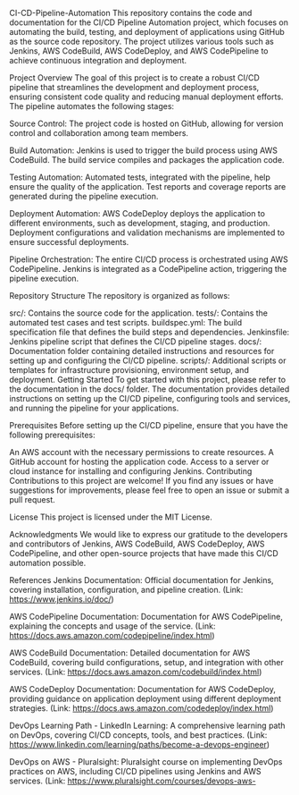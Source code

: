 CI-CD-Pipeline-Automation
This repository contains the code and documentation for the CI/CD Pipeline Automation project, which focuses on automating the build, testing, and deployment of applications using GitHub as the source code repository. The project utilizes various tools such as Jenkins, AWS CodeBuild, AWS CodeDeploy, and AWS CodePipeline to achieve continuous integration and deployment.

Project Overview
The goal of this project is to create a robust CI/CD pipeline that streamlines the development and deployment process, ensuring consistent code quality and reducing manual deployment efforts. The pipeline automates the following stages:

Source Control: The project code is hosted on GitHub, allowing for version control and collaboration among team members.

Build Automation: Jenkins is used to trigger the build process using AWS CodeBuild. The build service compiles and packages the application code.

Testing Automation: Automated tests, integrated with the pipeline, help ensure the quality of the application. Test reports and coverage reports are generated during the pipeline execution.

Deployment Automation: AWS CodeDeploy deploys the application to different environments, such as development, staging, and production. Deployment configurations and validation mechanisms are implemented to ensure successful deployments.

Pipeline Orchestration: The entire CI/CD process is orchestrated using AWS CodePipeline. Jenkins is integrated as a CodePipeline action, triggering the pipeline execution.

Repository Structure
The repository is organized as follows:

src/: Contains the source code for the application.
tests/: Contains the automated test cases and test scripts.
buildspec.yml: The build specification file that defines the build steps and dependencies.
Jenkinsfile: Jenkins pipeline script that defines the CI/CD pipeline stages.
docs/: Documentation folder containing detailed instructions and resources for setting up and configuring the CI/CD pipeline.
scripts/: Additional scripts or templates for infrastructure provisioning, environment setup, and deployment.
Getting Started
To get started with this project, please refer to the documentation in the docs/ folder. The documentation provides detailed instructions on setting up the CI/CD pipeline, configuring tools and services, and running the pipeline for your applications.

Prerequisites
Before setting up the CI/CD pipeline, ensure that you have the following prerequisites:

An AWS account with the necessary permissions to create resources.
A GitHub account for hosting the application code.
Access to a server or cloud instance for installing and configuring Jenkins.
Contributing
Contributions to this project are welcome! If you find any issues or have suggestions for improvements, please feel free to open an issue or submit a pull request.

License
This project is licensed under the MIT License.

Acknowledgments
We would like to express our gratitude to the developers and contributors of Jenkins, AWS CodeBuild, AWS CodeDeploy, AWS CodePipeline, and other open-source projects that have made this CI/CD automation possible.

References
Jenkins Documentation: Official documentation for Jenkins, covering installation, configuration, and pipeline creation. (Link: https://www.jenkins.io/doc/)

AWS CodePipeline Documentation: Documentation for AWS CodePipeline, explaining the concepts and usage of the service. (Link: https://docs.aws.amazon.com/codepipeline/index.html)

AWS CodeBuild Documentation: Detailed documentation for AWS CodeBuild, covering build configurations, setup, and integration with other services. (Link: https://docs.aws.amazon.com/codebuild/index.html)

AWS CodeDeploy Documentation: Documentation for AWS CodeDeploy, providing guidance on application deployment using different deployment strategies. (Link: https://docs.aws.amazon.com/codedeploy/index.html)

DevOps Learning Path - LinkedIn Learning: A comprehensive learning path on DevOps, covering CI/CD concepts, tools, and best practices. (Link: https://www.linkedin.com/learning/paths/become-a-devops-engineer)

DevOps on AWS - Pluralsight: Pluralsight course on implementing DevOps practices on AWS, including CI/CD pipelines using Jenkins and AWS services. (Link: https://www.pluralsight.com/courses/devops-aws-

